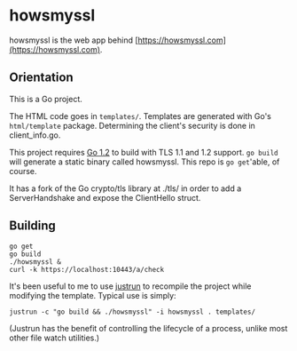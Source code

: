 howsmyssl
=========

howsmyssl is the web app behind [https://howsmyssl.com](https://howsmyssl.com).

Orientation
--------
This is a Go project.

The HTML code goes in `templates/`. Templates are generated with Go's
`html/template` package. Determining the client's security is done in
client_info.go.

This project requires [Go 1.2][go1.2] to build with TLS 1.1 and 1.2
support. `go build` will generate a static binary called howsmyssl. This repo
is `go get`'able, of course.

It has a fork of the Go crypto/tls library at ./tls/ in order to add a
ServerHandshake and expose the ClientHello struct.

Building
--------

    go get
    go build
    ./howsmyssl &
    curl -k https://localhost:10443/a/check

It's been useful to me to use [justrun][justrun] to recompile the project
while modifying the template. Typical use is simply:

    justrun -c "go build && ./howsmyssl" -i howsmyssl . templates/

(Justrun has the benefit of controlling the lifecycle of a process, unlike
most other file watch utilities.)

[go1.2]: http://golang.org/doc/go1.2
[justrun]: https://github.com/jmhodges/justrun
